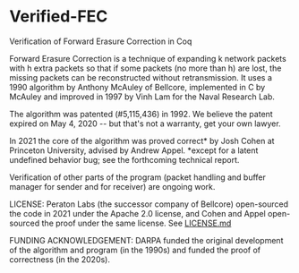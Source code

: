 # Verified-FEC
Verification of Forward Erasure Correction in Coq

Forward Erasure Correction is a technique of expanding k network
packets with h extra packets so that if some packets (no more than h)
are lost, the missing packets can be reconstructed without
retransmission.  It uses a 1990 algorithm by Anthony McAuley of
Bellcore, implemented in C by McAuley and improved in 1997 by Vinh Lam
for the Naval Research Lab.

The algorithm was patented (#5,115,436) in 1992.  We believe the
patent expired on May 4, 2020 -- but that's not a warranty, get your
own lawyer.

In 2021 the core of the algorithm was proved correct* by Josh
Cohen at Princeton University, advised by Andrew Appel.
*except for a latent undefined behavior bug; see the forthcoming
technical report.

Verification of other parts of the program (packet handling
and buffer manager for sender and for receiver) are ongoing work.

LICENSE: Peraton Labs (the successor company of Bellcore) open-sourced
the code in 2021 under the Apache 2.0 license, and Cohen and Appel
open-sourced the proof under the same license.  See [LICENSE.md](LICENSE.md)

FUNDING ACKNOWLEDGEMENT: DARPA funded the original development
of the algorithm and program (in the 1990s) and funded the
proof of correctness (in the 2020s).

